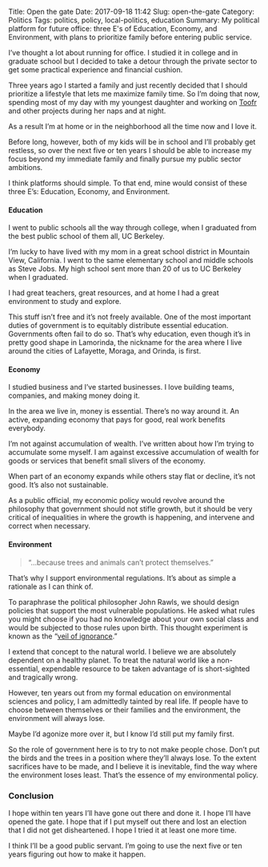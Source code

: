Title: Open the gate
Date: 2017-09-18 11:42
Slug: open-the-gate
Category: Politics
Tags: politics, policy, local-politics, education
Summary: My political platform for future office: three E's of Education, Economy, and Environment, with plans to prioritize family before entering public service.

I’ve thought a lot about running for office. I studied it in college and in graduate school but I decided to take a detour through the private sector to get some practical experience and financial cushion.

Three years ago I started a family and just recently decided that I should prioritize a lifestyle that lets me maximize family time. So I’m doing that now, spending most of my day with my youngest daughter and working on [Toofr](https://www.toofr.com) and other projects during her naps and at night.

As a result I’m at home or in the neighborhood all the time now and I love it.

Before long, however, both of my kids will be in school and I’ll probably get restless, so over the next five or ten years I should be able to increase my focus beyond my immediate family and finally pursue my public sector ambitions.

I think platforms should simple. To that end, mine would consist of these three E’s: Education, Economy, and Environment.

#### Education

I went to public schools all the way through college, when I graduated from the best public school of them all, UC Berkeley.

I’m lucky to have lived with my mom in a great school district in Mountain View, California. I went to the same elementary school and middle schools as Steve Jobs. My high school sent more than 20 of us to UC Berkeley when I graduated.

I had great teachers, great resources, and at home I had a great environment to study and explore.

This stuff isn’t free and it’s not freely available. One of the most important duties of government is to equitably distribute essential education. Governments often fail to do so. That’s why education, even though it’s in pretty good shape in Lamorinda, the nickname for the area where I live around the cities of Lafayette, Moraga, and Orinda, is first.

#### Economy

I studied business and I’ve started businesses. I love building teams, companies, and making money doing it.

In the area we live in, money is essential. There’s no way around it. An active, expanding economy that pays for good, real work benefits everybody.

I’m not against accumulation of wealth. I’ve written about how I’m trying to accumulate some myself. I am against excessive accumulation of wealth for goods or services that benefit small slivers of the economy.

When part of an economy expands while others stay flat or decline, it’s not good. It’s also not sustainable.

As a public official, my economic policy would revolve around the philosophy that government should not stifle growth, but it should be very critical of inequalities in where the growth is happening, and intervene and correct when necessary.

#### Environment

> “…because trees and animals can’t protect themselves.”

That’s why I support environmental regulations. It’s about as simple a rationale as I can think of.

To paraphrase the political philosopher John Rawls, we should design policies that support the most vulnerable populations. He asked what rules you might choose if you had no knowledge about your own social class and would be subjected to those rules upon birth. This thought experiment is known as the “[veil of ignorance](https://en.wikipedia.org/wiki/Veil_of_ignorance).”

I extend that concept to the natural world. I believe we are absolutely dependent on a healthy planet. To treat the natural world like a non-essential, expendable resource to be taken advantage of is short-sighted and tragically wrong.

However, ten years out from my formal education on environmental sciences and policy, I am admittedly tainted by real life. If people have to choose between themselves or their families and the environment, the environment will always lose.

Maybe I’d agonize more over it, but I know I’d still put my family first.

So the role of government here is to try to not make people chose. Don’t put the birds and the trees in a position where they’ll always lose. To the extent sacrifices have to be made, and I believe it is inevitable, find the way where the environment loses least. That’s the essence of my environmental policy.

### Conclusion

I hope within ten years I’ll have gone out there and done it. I hope I’ll have opened the gate. I hope that if I put myself out there and lost an election that I did not get disheartened. I hope I tried it at least one more time.

I think I’ll be a good public servant. I’m going to use the next five or ten years figuring out how to make it happen.